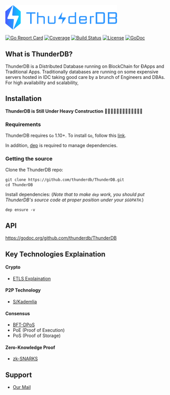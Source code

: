 <img src="logo/logo_blue.png" width=350>

[![Go Report Card](https://goreportcard.com/badge/github.com/thunderdb/ThunderDB?style=flat-square)](https://goreportcard.com/report/github.com/thunderdb/ThunderDB)
[![Coverage](https://codecov.io/gh/thunderdb/ThunderDB/branch/develop/graph/badge.svg)](https://codecov.io/gh/thunderdb/ThunderDB)
[![Build Status](https://travis-ci.org/thunderdb/ThunderDB.png?branch=develop)](https://travis-ci.org/thunderdb/ThunderDB)
[![License](https://img.shields.io/badge/License-Apache%202.0-blue.svg)](https://opensource.org/licenses/Apache-2.0)
[![GoDoc](https://img.shields.io/badge/godoc-reference-blue.svg)](https://godoc.org/github.com/thunderdb/ThunderDB)

## What is ThunderDB?

ThunderDB is a Distributed Database running on BlockChain for ĐApps and Traditional Apps. 
Traditionally databases are running on some expensive servers hosted
in IDC taking good care by a brunch of Engineers and DBAs. For high availability and scalability, 

## Installation
**ThunderDB is Still Under Heavy Construction**
🚧🚧🚧🚧👷👷👷👷👷🚧🚧🚧🚧


### Requirements

ThunderDB requires `Go` 1.10+. To install `Go`, follow this [link](https://golang.org/doc/install). 

In addition, [dep](https://github.com/golang/dep) is required to manage dependencies. 

### Getting the source

Clone the ThunderDB repo:

```
git clone https://github.com/thunderdb/ThunderDB.git
cd ThunderDB
```

Install dependencies:
(*Note that to make `dep` work, you should put ThunderDB's source code at proper position under your `$GOPATH`.*)

```
dep ensure -v
```

## API
https://godoc.org/github.com/thunderdb/ThunderDB

## Key Technologies Explaination

#### Crypto

- [ETLS Explaination](https://github.com/thunderdb/research/wiki/ETLS(Enhanced-Transport-Layer-Security))

#### P2P Technology

- [S/Kademlia](https://github.com/thunderdb/research/wiki/Secure-Kademlia)

#### Consensus

- [BFT-DPoS](https://github.com/thunderdb/research/wiki/BFT-DPoS)
- PoE (Proof of Execution)
- PoS (Proof of Storage)

#### Zero-Knowledge Proof

- [zk-SNARKS](https://github.com/thunderdb/research/wiki/zk-SNARKS)


## Support

- [Our Mail](mailto:webmaster@thunderdb.io)



